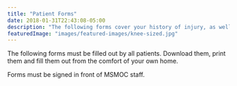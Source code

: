 ```yaml
---
title: "Patient Forms"
date: 2018-01-31T22:43:08-05:00
description: "The following forms cover your history of injury, as well as questions about your personal health. Forms must be signed and returned to MSMOC staff"
featuredImage: "images/featured-images/knee-sized.jpg"
---
```


The following forms must be filled out by all patients. Download them, print 
them and fill them out from the comfort of your own home.
 
Forms must be signed in front of MSMOC staff.
 
